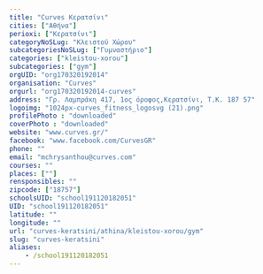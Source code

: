 ```yaml
---
title: "Curves Κερατσίνι"
cities: ["Αθήνα"]
perioxi: ["Κερατσίνι"]
categoryNoSLug: "Κλειστού Χώρου"
subcategoriesNoSLug: ["Γυμναστήριο"]
categories: ["kleistou-xorou"]
subcategories: ["gym"]
orgUID: "org170320192014"
organisation: "Curves"
orgurl: "org170320192014-curves"
address: "Γρ. Λαμπράκη 417, 1ος όροφος,Κερατσίνι, Τ.Κ. 187 57"
logoimg: "1024px-curves_fitness_logosvg (21).png"
profilePhoto : "downloaded"
coverPhoto : "downloaded"
website: "www.curves.gr/"
facebook: "www.facebook.com/CurvesGR"
phone: ""
email: "mchrysanthou@curves.com"
courses: ""
places: [""]
rensponsibles: ""
zipcode: ["18757"]
schoolsUID: "school191120182051"
UID: "school191120182051"
latitude: ""
longitude: ""
url: "curves-keratsini/athina/kleistou-xorou/gym"
slug: "curves-keratsini"
aliases:
    - /school191120182051
---
```





